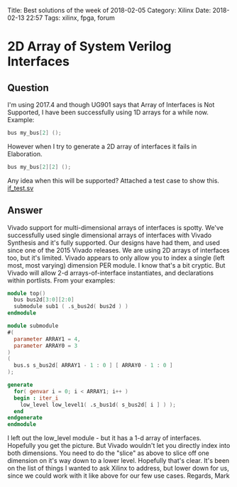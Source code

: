 Title: Best solutions of the week of 2018-02-05
Category: Xilinx
Date: 2018-02-13 22:57
Tags: xilinx, fpga, forum

# 2D Array of System Verilog Interfaces

## Question
I'm using 2017.4 and though UG901 says that Array of Interfaces is Not Supported, I have been successfully using 1D arrays for a while now. 
Example:
```c
bus my_bus[2] ();
```
However when I try to generate a 2D array of interfaces it fails in Elaboration.
```c
bus my_bus[2][2] ();
```
Any idea when this will be supported?
Attached a test case to show this.
[if_test.sv](/files/xilinx-solutions/2018-02-05/if_test.sv)
## Answer
Vivado support for multi-dimensional arrays of interfaces is spotty.
We've successfully used single dimensional arrays of interfaces with Vivado Synthesis and it's fully supported.  Our designs have had them, and used since one of the 2015 Vivado releases.
We are using 2D arrays of interfaces too, but it's limited.
Vivado appears to only allow you to index a single (left most, most varying) dimension PER module.  I know that's a bit cryptic.  But Vivado will allow 2-d arrays-of-interface instantiates, and declarations within portlists.  From your examples:
```verilog
module top()
  bus bus2d[3:0][2:0]
  submodule sub1 ( .s_bus2d( bus2d ) )
endmodule

module submodule
#( 
  parameter ARRAY1 = 4,
  parameter ARRAY0 = 3
)
(
  bus.s s_bus2d[ ARRAY1 - 1 : 0 ] [ ARRAY0 - 1 : 0 ]
);

generate
  for( genvar i = 0; i < ARRAY1; i++ )
  begin : iter_i
    low_level low_level1( .s_bus1d( s_bus2d[ i ] ) );
  end
endgenerate
endmodule
```
I left out the low_level module - but it has a 1-d array of interfaces.  Hopefully you get the picture.
But Vivado wouldn't let you directly index into both dimensions.  You need to do the "slice" as above to slice off one dimension on it's way down to a lower level.
Hopefully that's clear.  It's been on the list of things I wanted to ask Xilinx to address, but lower down for us, since we could work with it like above for our few use cases.
Regards,
Mark

# 
